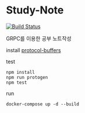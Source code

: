 # Study-Note

[![Build Status](https://travis-ci.org/pukuba/Study-Note.svg?branch=develop)](https://travis-ci.org/pukuba/Study-Note)

GRPC를 이용한 공부 노트작성

install <a href="https://developers.google.com/protocol-buffers">protocol-buffers</a>

test
```
npm install
npm run protogen
npm test
```

run
```
docker-compose up -d --build
```